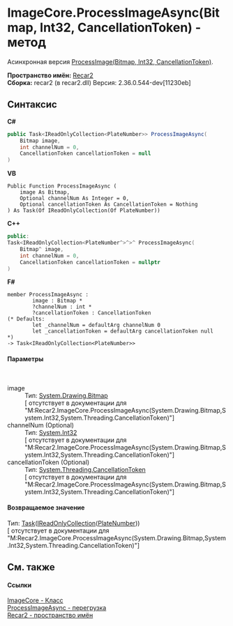 # ImageCore.ProcessImageAsync(Bitmap, Int32, CancellationToken) - метод
 

Асинхронная версия <a href="f8de59f5-8bef-922f-71a2-2e8199ef95e7">ProcessImage(Bitmap, Int32, CancellationToken)</a>.

**Пространство имён:**&nbsp;<a href="0dd0c505-07fc-c3e8-128c-d1a0701f2a29">Recar2</a><br />**Сборка:**&nbsp;recar2 (в recar2.dll) Версия: 2.36.0.544-dev[11230eb]

## Синтаксис

**C#**<br />
``` C#
public Task<IReadOnlyCollection<PlateNumber>> ProcessImageAsync(
	Bitmap image,
	int channelNum = 0,
	CancellationToken cancellationToken = null
)
```

**VB**<br />
``` VB
Public Function ProcessImageAsync ( 
	image As Bitmap,
	Optional channelNum As Integer = 0,
	Optional cancellationToken As CancellationToken = Nothing
) As Task(Of IReadOnlyCollection(Of PlateNumber))
```

**C++**<br />
``` C++
public:
Task<IReadOnlyCollection<PlateNumber^>^>^ ProcessImageAsync(
	Bitmap^ image, 
	int channelNum = 0, 
	CancellationToken cancellationToken = nullptr
)
```

**F#**<br />
``` F#
member ProcessImageAsync : 
        image : Bitmap * 
        ?channelNum : int * 
        ?cancellationToken : CancellationToken 
(* Defaults:
        let _channelNum = defaultArg channelNum 0
        let _cancellationToken = defaultArg cancellationToken null
*)
-> Task<IReadOnlyCollection<PlateNumber>> 

```


#### Параметры
&nbsp;<dl><dt>image</dt><dd>Тип:&nbsp;<a href="http://msdn2.microsoft.com/ru-ru/library/4e7y164x" target="_blank">System.Drawing.Bitmap</a><br />\[<param name="image"/> отсутствует в документации для "M:Recar2.ImageCore.ProcessImageAsync(System.Drawing.Bitmap,System.Int32,System.Threading.CancellationToken)"\]</dd><dt>channelNum (Optional)</dt><dd>Тип:&nbsp;<a href="http://msdn2.microsoft.com/ru-ru/library/td2s409d" target="_blank">System.Int32</a><br />\[<param name="channelNum"/> отсутствует в документации для "M:Recar2.ImageCore.ProcessImageAsync(System.Drawing.Bitmap,System.Int32,System.Threading.CancellationToken)"\]</dd><dt>cancellationToken (Optional)</dt><dd>Тип:&nbsp;<a href="http://msdn2.microsoft.com/ru-ru/library/dd384802" target="_blank">System.Threading.CancellationToken</a><br />\[<param name="cancellationToken"/> отсутствует в документации для "M:Recar2.ImageCore.ProcessImageAsync(System.Drawing.Bitmap,System.Int32,System.Threading.CancellationToken)"\]</dd></dl>

#### Возвращаемое значение
Тип:&nbsp;<a href="http://msdn2.microsoft.com/ru-ru/library/dd321424" target="_blank">Task</a>(<a href="http://msdn2.microsoft.com/ru-ru/library/hh881542" target="_blank">IReadOnlyCollection</a>(<a href="32a9f62f-82c7-f7ca-5f55-1fb694756b18">PlateNumber</a>))<br />\[<returns> отсутствует в документации для "M:Recar2.ImageCore.ProcessImageAsync(System.Drawing.Bitmap,System.Int32,System.Threading.CancellationToken)"\]

## См. также


#### Ссылки
<a href="0ecd30a3-2420-dbc0-b961-311b9ee08659">ImageCore - Класс</a><br /><a href="95e4bacb-fa23-501e-2adc-3c98d8699cb5">ProcessImageAsync - перегрузка</a><br /><a href="0dd0c505-07fc-c3e8-128c-d1a0701f2a29">Recar2 - пространство имён</a><br />